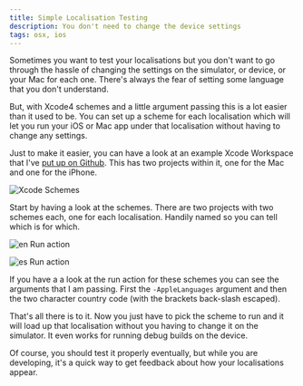 ```yaml
---
title: Simple Localisation Testing
description: You don't need to change the device settings
tags: osx, ios
---
```


Sometimes you want to test your localisations but you don't want to go through the hassle of
changing the settings on the simulator, or device, or your Mac for each one. There's always the fear
of setting some language that you don't understand.

But, with Xcode4 schemes and a little argument passing this is a lot easier than it used to be. You
can set up a scheme for each localisation which will let you run your iOS or Mac app under that
localisation without having to change any settings.

Just to make it easier, you can have a look at an example Xcode Workspace that I've
[put up on Github](https://github.com/Abizern/SimpleLocalisationTesting "Simple Localisation
Testing"). This has two projects within it, one for the Mac and one for the iPhone.

![Xcode Schemes](http://images.abizern.org/2012/03/Schemes.png)

Start by having a look at the schemes. There are two projects with two schemes each, one for each
localisation. Handily named so you can tell which is for which.

![en Run action](http://images.abizern.org/2012/03/RunAction_en.png)

![es Run action](http://images.abizern.org/2012/03/RunAction_es.png)

If you have a a look at the run action for these schemes you can see the arguments that I am
passing. First the `-AppleLanguages` argument and then the two character country code (with the
brackets back-slash escaped).

That's all there is to it. Now you just have to pick the scheme to run and it will load up that
localisation without you having to change it on the simulator. It even works for running debug
builds on the device.

Of course, you should test it properly eventually, but while you are developing, it's a quick way to
get feedback about how your localisations appear.
